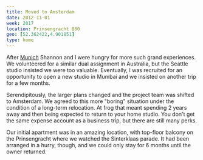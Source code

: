 ```yaml
---
title: Moved to Amsterdam
date: 2012-11-01
week: 2017
location: Prinsengracht 880
geo: [52.362422,4.901851]
type: home
---
```


After [Munich](2010-munich/) Shannon and I were hungry for more such grand experiences. We volunteered for a similar dual assignment in Australia, but the Seattle studio insisted we were too valuable. Eventually, I was recruited for an opportunity to open a new studio in Mumbai and we insisted on another trip for a few months.

Serendipitously, the larger plans changed and the project team was shifted to Amsterdam. We agreed to this more "boring" situation under the condition of a long-term relocation. At frog that meant spending 2 years away and then being expected to return to your home studio. You don't get the same expense account as a business trip, but there are still many perks.

Our initial apartment was in an amazing location, with top-floor balcony on the Prinsengracht where we watched the Sinterklaas parade. It had been arranged in a hurry, though, and we could only stay for 6 months until the owner returned.
